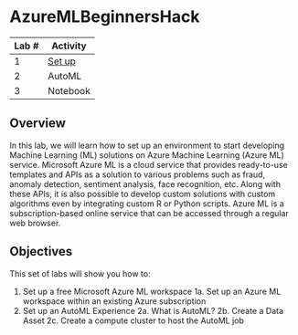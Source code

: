 # AzureMLBeginnersHack

| Lab # | Activity |
| ------------- | ------------- |
| 1  | [Set up](Lab_1.md)|
| 2  | AutoML  |
| 3  | Notebook  |

## Overview
In this lab, we will learn how to set up an environment to start developing Machine Learning (ML) solutions on Azure Machine Learning (Azure ML) service. Microsoft Azure ML is a cloud service that provides ready-to-use templates and APIs as a solution to various problems such as fraud, anomaly detection, sentiment analysis, face recognition, etc. Along with these APIs, it is also possible to develop custom solutions with custom algorithms even by integrating custom R or Python scripts. Azure ML is a subscription-based online service that can be accessed through a regular web browser.

## Objectives
This set of labs will show you how to:

1. Set up a free Microsoft Azure ML workspace
  1a. Set up an Azure ML workspace within an existing Azure subscription
2. Set up an AutoML Experience
  2a. What is AutoML?
  2b. Create a Data Asset
  2c. Create a compute cluster to host the AutoML job
